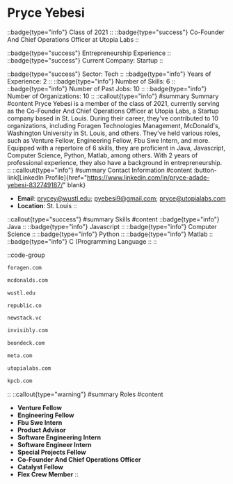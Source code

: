 # Pryce Yebesi
::badge{type="info"}
Class of 2021
::
::badge{type="success"}
Co-Founder And Chief Operations Officer at Utopia Labs
::

::badge{type="success"}
Entrepreneurship Experience
::
::badge{type="success"}
Current Company: Startup
::

::badge{type="success"}
Sector: Tech
::
::badge{type="info"}
Years of Experience: 2
::
::badge{type="info"}
Number of Skills: 6
::
::badge{type="info"}
Number of Past Jobs: 10
::
::badge{type="info"}
Number of Organizations: 10
::
::callout{type="info"}
#summary
Summary
#content
Pryce Yebesi is a member of the class of 2021, currently serving as the Co-Founder And Chief Operations Officer at Utopia Labs, a Startup company based in St. Louis. During their career, they've contributed to 10 organizations, including Foragen Technologies Management, McDonald's, Washington University in St. Louis, and others. They've held various roles, such as Venture Fellow, Engineering Fellow, Fbu Swe Intern, and more. Equipped with a repertoire of 6 skills, they are proficient in Java, Javascript, Computer Science, Python, Matlab, among others.  With 2 years of professional experience, they also have a background in entrepreneurship.
::
::callout{type="info"}
#summary
Contact Information
#content
:button-link[LinkedIn Profile]{href="https://www.linkedin.com/in/pryce-adade-yebesi-832749187/" blank}
- **Email**: prycey@wustl.edu; pyebesi9@gmail.com; pryce@utopialabs.com
- **Location**: St. Louis
::

::callout{type="success"}
#summary
Skills
#content
::badge{type="info"}
Java
::
::badge{type="info"}
Javascript
::
::badge{type="info"}
Computer Science
::
::badge{type="info"}
Python
::
::badge{type="info"}
Matlab
::
::badge{type="info"}
C (Programming Language
::
::

::code-group
```bash [Foragen Technologies Management]
foragen.com
```
```bash [McDonald's]
mcdonalds.com
```
```bash [Washington University in St. Louis]
wustl.edu
```
```bash [Republic]
republic.co
```
```bash [New Stack Ventures]
newstack.vc
```
```bash [Invisibly]
invisibly.com
```
```bash [On Deck]
beondeck.com
```
```bash [Meta]
meta.com
```
```bash [Utopia Labs]
utopialabs.com
```
```bash [Kleiner Perkins Caufield & Byers]
kpcb.com
```
::
::callout{type="warning"}
#summary
Roles
#content
- **Venture Fellow**
- **Engineering Fellow**
- **Fbu Swe Intern**
- **Product Advisor**
- **Software Engineering Intern**
- **Software Engineer Intern**
- **Special Projects Fellow**
- **Co-Founder And Chief Operations Officer**
- **Catalyst Fellow**
- **Flex Crew Member**
::

